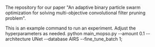 The repository for our paper "An adaptive binary particle swarm optimization for solving multi-objective convolutional filter pruning problem". 

This is an example command to run an experiment. Adjust the hyperparameters as needed.
python main_mopso.py --amount 0.1 --architecture UNet --database AIRS --fine_tune_batch 1;

